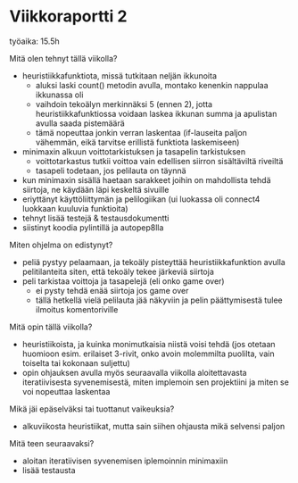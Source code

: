 # Viikkoraportti 2

työaika: 15.5h

Mitä olen tehnyt tällä viikolla?

- heuristiikkafunktiota, missä tutkitaan neljän ikkunoita
  - aluksi laski count() metodin avulla, montako kenenkin nappulaa ikkunassa oli
  - vaihdoin tekoälyn merkinnäksi 5 (ennen 2), jotta heuristiikkafunktiossa voidaan laskea ikkunan summa ja apulistan avulla saada pistemäärä
  - tämä nopeuttaa jonkin verran laskentaa (if-lauseita paljon vähemmän, eikä tarvitse erillistä funktiota laskemiseen)
- minimaxin alkuun voittotarkistuksen ja tasapelin tarkistuksen
  - voittotarkastus tutkii voittoa vain edellisen siirron sisältäviltä riveiltä
  - tasapeli todetaan, jos pelilauta on täynnä
- kun minimaxin sisällä haetaan sarakkeet joihin on mahdollista tehdä siirtoja, ne käydään läpi keskeltä sivuille
- eriyttänyt käyttöliittymän ja pelilogiikan (ui luokassa oli connect4 luokkaan kuuluvia funktioita)
- tehnyt lisää testejä & testausdokumentti
- siistinyt koodia pylintillä ja autopep8lla

Miten ohjelma on edistynyt?

- peliä pystyy pelaamaan, ja tekoäly pisteyttää heuristiikkafunktion avulla pelitilanteita siten, että tekoäly tekee järkeviä siirtoja
- peli tarkistaa voittoja ja tasapelejä (eli onko game over)
  - ei pysty tehdä enää siirtoja jos game over
  - tällä hetkellä vielä pelilauta jää näkyviin ja pelin päättymisestä tulee ilmoitus komentoriville

Mitä opin tällä viikolla?

- heuristiikoista, ja kuinka monimutkaisia niistä voisi tehdä (jos otetaan huomioon esim. erilaiset 3-rivit, onko avoin molemmilta puolilta, vain toiselta tai kokonaan suljettu)
- opin ohjauksen avulla myös seuraavalla viikolla aloitettavasta iteratiivisesta syvenemisestä, miten implemoin sen projektiini ja miten se voi nopeuttaa laskentaa

Mikä jäi epäselväksi tai tuottanut vaikeuksia?

- alkuviikosta heuristiikat, mutta sain siihen ohjausta mikä selvensi paljon

Mitä teen seuraavaksi?

- aloitan iteratiivisen syvenemisen iplemoinnin minimaxiin
- lisää testausta
